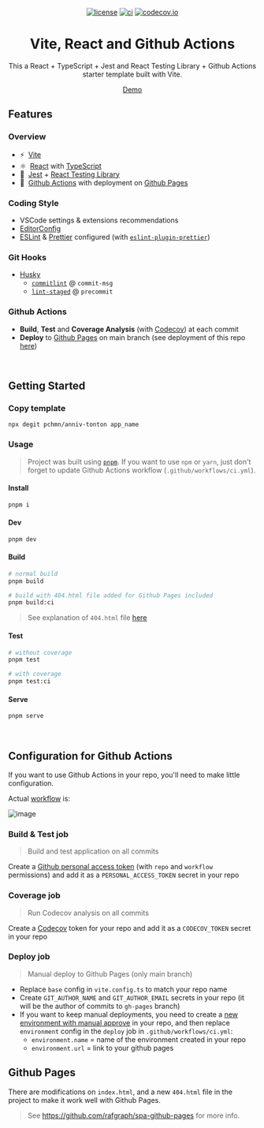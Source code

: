 <div align="center">

[![license](https://img.shields.io/badge/license-MIT-blue.svg)](https://github.com/pchmn/anniv-tonton/blob/main/license)
[![ci](https://github.com/pchmn/anniv-tonton/actions/workflows/ci.yml/badge.svg?branch=main)](https://github.com/pchmn/anniv-tonton/actions)
[![codecov.io](https://codecov.io/gh/pchmn/anniv-tonton/coverage.svg?branch=main)](https://codecov.io/gh/pchmn/anniv-tonton?branch=master)
<!-- [![Codacy Badge](https://app.codacy.com/project/badge/Grade/4c695ce061c34c1bb1698acc19278f0e)](https://www.codacy.com/gh/pchmn/anniv-tonton/dashboard?utm_source=github.com&amp;utm_medium=referral&amp;utm_content=pchmn/anniv-tonton&amp;utm_campaign=Badge_Grade) -->

<!-- # React - TypeScript and Github Actions Template with Vite -->
# Vite, React and Github Actions

This a React + TypeScript + Jest and React Testing Library + Github Actions starter template built with Vite.

[Demo](https://pchmn.github.io/anniv-tonton/)

</div>

## Features
### Overview

- ⚡️&nbsp; [Vite](https://vitejs.dev/)
- ⚛️&nbsp; [React](https://beta.reactjs.org/) with [TypeScript](https://www.typescriptlang.org/)
- 🧪&nbsp; [Jest](https://jestjs.io/) + [React Testing Library](https://testing-library.com/docs/react-testing-library/intro)
- 🚀&nbsp; [Github Actions](https://docs.github.com/en/actions) with deployment on [Github Pages](https://pages.github.com/)

### Coding Style

- VSCode settings & extensions recommendations
- [EditorConfig](https://editorconfig.org/)
- [ESLint](https://eslint.org/) & [Prettier](https://prettier.io/) configured (with [`eslint-plugin-prettier`](https://github.com/prettier/eslint-plugin-prettier))

### Git Hooks

- [Husky](https://typicode.github.io/husky/#/)
  - [`commitlint`](https://commitlint.js.org/) @ `commit-msg`
  - [`lint-staged`](https://github.com/okonet/lint-staged) @ `precommit`

### Github Actions

- **Build**, **Test** and **Coverage Analysis** (with [Codecov](https://about.codecov.io/)) at each commit
- **Deploy** to [Github Pages](https://pages.github.com/) on main branch (see deployment of this repo [here](https://pchmn.github.io/anniv-tonton/))


<br>

## Getting Started

### Copy template

```
npx degit pchmn/anniv-tonton app_name
```

### Usage

> Project was built using [`pnpm`](https://pnpm.io/installation#using-npm). If you want to use `npm` or `yarn`, just don't forget to update Github Actions workflow (`.github/workflows/ci.yml`).

#### Install

```sh
pnpm i
```

#### Dev

```sh
pnpm dev
```

#### Build


```sh
# normal build
pnpm build

# build with 404.html file added for Github Pages included
pnpm build:ci
```
> See explanation of `404.html` file [here](#github-pages)
#### Test

```sh
# without coverage
pnpm test

# with coverage
pnpm test:ci
```
#### Serve

```sh
pnpm serve
```

<br>

## Configuration for Github Actions

If you want to use Github Actions in your repo, you'll need to make little configuration.

Actual [workflow](https://github.com/pchmn/anniv-tonton/blob/main/.github/workflows/ci.yml) is:

![image](https://user-images.githubusercontent.com/12658241/142628675-1f9e9617-e5da-4dff-aa79-abc0883cf037.png)

### Build & Test job

> Build and test application on all commits

Create a [Github personal access token](https://docs.github.com/en/authentication/keeping-your-account-and-data-secure/creating-a-personal-access-token) (with `repo` and `workflow` permissions) and add it as a `PERSONAL_ACCESS_TOKEN` secret in your repo

### Coverage job

> Run Codecov analysis on all commits

Create a [Codecov](https://about.codecov.io/) token for your repo and add it as a `CODECOV_TOKEN` secret in your repo

### **Deploy** job

> Manual deploy to Github Pages (only main branch)

- Replace `base` config in `vite.config.ts` to match your repo name
- Create `GIT_AUTHOR_NAME` and `GIT_AUTHOR_EMAIL` secrets in your repo (it will be the author of commits to `gh-pages` branch)
- If you want to keep manual deployments, you need to create a [new environment with manual approve](https://devblogs.microsoft.com/devops/i-need-manual-approvers-for-github-actions-and-i-got-them-now/) in your repo, and then replace `environment` config in the `deploy` job in `.github/workflows/ci.yml`:
  - `environment.name` = name of the environment created in your repo
  - `environment.url` = link to your github pages

## Github Pages

There are modifications on `index.html`, and a new `404.html` file in the project to make it work well with Github Pages.

> See https://github.com/rafgraph/spa-github-pages for more info.


